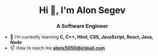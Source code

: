 <h1 align="center">Hi 👋, I'm Alon Segev</h1>
<h3 align="center">A Software Engineer</h3>





- 🌱 I’m currently learning **C, C++, Html, CSS, JavaScript, React, Java, Node**
- 📫 How to reach me **alonx5050@icloud.com**
